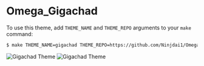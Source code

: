 # Omega_Gigachad

To use this theme, add `THEME_NAME` and `THEME_REPO` arguments to your `make` command:
```bash
$ make THEME_NAME=gigachad THEME_REPO=https://github.com/Ninjdai1/Omega_Gigachad.git
```
![Gigachad Theme](https://user-images.githubusercontent.com/65647523/202216145-9821d5f1-9e60-4249-b685-db9efe9c67cd.png)
![Gigachad Theme](https://user-images.githubusercontent.com/65647523/202216167-113e3760-38a3-420d-a0b9-09d0d6096799.png)
